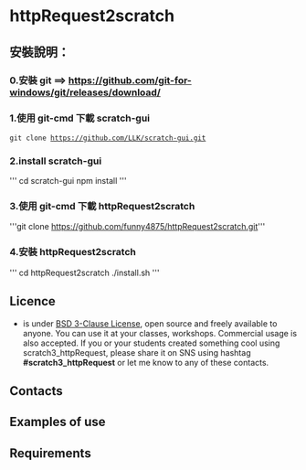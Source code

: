 # httpRequest2scratch
## 安裝說明：
### 0.安裝 git ==> https://github.com/git-for-windows/git/releases/download/
### 1.使用 git-cmd 下載 scratch-gui 
<code>git clone https://github.com/LLK/scratch-gui.git</code>
### 2.install scratch-gui
'''
cd scratch-gui
npm install
'''
### 3.使用 git-cmd 下載 httpRequest2scratch
'''git clone https://github.com/funny4875/httpRequest2scratch.git'''

### 4.安裝 httpRequest2scratch
'''
cd httpRequest2scratch
./install.sh
'''
## Licence

-  is under [BSD 3-Clause License](./LICENSE.md), open source and freely available to anyone. You can use it at your classes, workshops. Commercial usage is also accepted. If you or your students created something cool using scratch3_httpRequest, please share it on SNS using hashtag **#scratch3_httpRequest** or let me know to any of these contacts.

## Contacts

## Examples of use

## Requirements


